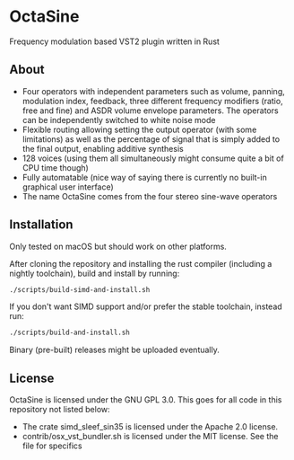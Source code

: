 # OctaSine

Frequency modulation based VST2 plugin written in Rust

## About

* Four operators with independent parameters such as volume, panning, modulation index, feedback, three different frequency modifiers (ratio, free and fine) and ASDR volume envelope parameters. The operators can be independently switched to white noise mode
* Flexible routing allowing setting the output operator (with some limitations) as well as the percentage of signal that is simply added to the final output, enabling additive synthesis
* 128 voices (using them all simultaneously might consume quite a bit of CPU time though)
* Fully automatable (nice way of saying there is currently no built-in graphical user interface)
* The name OctaSine comes from the four stereo sine-wave operators

## Installation

Only tested on macOS but should work on other platforms.

After cloning the repository and installing the rust compiler (including a nightly toolchain), build and install by running:

```sh
./scripts/build-simd-and-install.sh
```

If you don't want SIMD support and/or prefer the stable toolchain, instead run:

```sh
./scripts/build-and-install.sh
```

Binary (pre-built) releases might be uploaded eventually.

## License

OctaSine is licensed under the GNU GPL 3.0. This goes for all code in this
repository not listed below:

  * The crate simd_sleef_sin35 is licensed under the Apache 2.0 license.
  * contrib/osx_vst_bundler.sh is licensed under the MIT license. See the file
    for specifics
